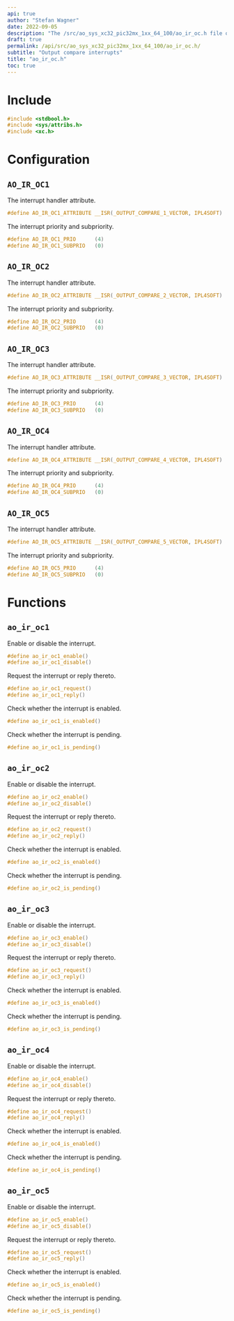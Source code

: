```yaml
---
api: true
author: "Stefan Wagner"
date: 2022-09-05
description: "The /src/ao_sys_xc32_pic32mx_1xx_64_100/ao_ir_oc.h file of the ao real-time operating system."
draft: true
permalink: /api/src/ao_sys_xc32_pic32mx_1xx_64_100/ao_ir_oc.h/
subtitle: "Output compare interrupts"
title: "ao_ir_oc.h"
toc: true
---
```


# Include

```c
#include <stdbool.h>
#include <sys/attribs.h>
#include <xc.h>
```

# Configuration

## `AO_IR_OC1`

The interrupt handler attribute.

```c
#define AO_IR_OC1_ATTRIBUTE __ISR(_OUTPUT_COMPARE_1_VECTOR, IPL4SOFT)
```

The interrupt priority and subpriority.

```c
#define AO_IR_OC1_PRIO      (4)
#define AO_IR_OC1_SUBPRIO   (0)
```

## `AO_IR_OC2`

The interrupt handler attribute.

```c
#define AO_IR_OC2_ATTRIBUTE __ISR(_OUTPUT_COMPARE_2_VECTOR, IPL4SOFT)
```

The interrupt priority and subpriority.

```c
#define AO_IR_OC2_PRIO      (4)
#define AO_IR_OC2_SUBPRIO   (0)
```

## `AO_IR_OC3`

The interrupt handler attribute.

```c
#define AO_IR_OC3_ATTRIBUTE __ISR(_OUTPUT_COMPARE_3_VECTOR, IPL4SOFT)
```

The interrupt priority and subpriority.

```c
#define AO_IR_OC3_PRIO      (4)
#define AO_IR_OC3_SUBPRIO   (0)
```

## `AO_IR_OC4`

The interrupt handler attribute.

```c
#define AO_IR_OC4_ATTRIBUTE __ISR(_OUTPUT_COMPARE_4_VECTOR, IPL4SOFT)
```

The interrupt priority and subpriority.

```c
#define AO_IR_OC4_PRIO      (4)
#define AO_IR_OC4_SUBPRIO   (0)
```

## `AO_IR_OC5`

The interrupt handler attribute.

```c
#define AO_IR_OC5_ATTRIBUTE __ISR(_OUTPUT_COMPARE_5_VECTOR, IPL4SOFT)
```

The interrupt priority and subpriority.

```c
#define AO_IR_OC5_PRIO      (4)
#define AO_IR_OC5_SUBPRIO   (0)
```

# Functions

## `ao_ir_oc1`

Enable or disable the interrupt.

```c
#define ao_ir_oc1_enable()
#define ao_ir_oc1_disable()
```

Request the interrupt or reply thereto.

```c
#define ao_ir_oc1_request()
#define ao_ir_oc1_reply()
```

Check whether the interrupt is enabled.

```c
#define ao_ir_oc1_is_enabled()
```

Check whether the interrupt is pending.

```c
#define ao_ir_oc1_is_pending()
```

## `ao_ir_oc2`

Enable or disable the interrupt.

```c
#define ao_ir_oc2_enable()
#define ao_ir_oc2_disable()
```

Request the interrupt or reply thereto.

```c
#define ao_ir_oc2_request()
#define ao_ir_oc2_reply()
```

Check whether the interrupt is enabled.

```c
#define ao_ir_oc2_is_enabled()
```

Check whether the interrupt is pending.

```c
#define ao_ir_oc2_is_pending()
```

## `ao_ir_oc3`

Enable or disable the interrupt.

```c
#define ao_ir_oc3_enable()
#define ao_ir_oc3_disable()
```

Request the interrupt or reply thereto.

```c
#define ao_ir_oc3_request()
#define ao_ir_oc3_reply()
```

Check whether the interrupt is enabled.

```c
#define ao_ir_oc3_is_enabled()
```

Check whether the interrupt is pending.

```c
#define ao_ir_oc3_is_pending()
```

## `ao_ir_oc4`

Enable or disable the interrupt.

```c
#define ao_ir_oc4_enable()
#define ao_ir_oc4_disable()
```

Request the interrupt or reply thereto.

```c
#define ao_ir_oc4_request()
#define ao_ir_oc4_reply()
```

Check whether the interrupt is enabled.

```c
#define ao_ir_oc4_is_enabled()
```

Check whether the interrupt is pending.

```c
#define ao_ir_oc4_is_pending()
```

## `ao_ir_oc5`

Enable or disable the interrupt.

```c
#define ao_ir_oc5_enable()
#define ao_ir_oc5_disable()
```

Request the interrupt or reply thereto.

```c
#define ao_ir_oc5_request()
#define ao_ir_oc5_reply()
```

Check whether the interrupt is enabled.

```c
#define ao_ir_oc5_is_enabled()
```

Check whether the interrupt is pending.

```c
#define ao_ir_oc5_is_pending()
```
